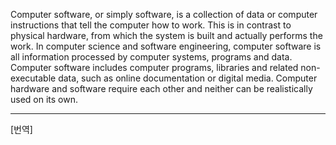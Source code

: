 Computer software, or simply software, is a collection of data or computer instructions that tell the computer how to work. This is in contrast to physical hardware, from which the system is built and actually performs the work. In computer science and software engineering, computer software is all information processed by computer systems, programs and data. Computer software includes computer programs, libraries and related non-executable data, such as online documentation or digital media. Computer hardware and software require each other and neither can be realistically used on its own.

*  *  *
[번역]
